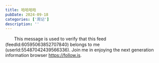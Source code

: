 ```yaml
---
title: 哈哈哈哈
pubDate: 2024-09-18
categories: ['周记']
description: ''
---
```


　　This message is used to verify that this feed (feedId:60595063852707840) belongs to me (userId:55487042439566336). Join me in enjoying the next generation information browser https://follow.is.





